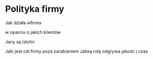 # Polityka firmy

Jak działa wfirma

w oparciu o jakich klientów

Jacy są istotni

Jaki jest cel firmy poza zarabianiem
Jakką rolę odgrywa jakość i czas

